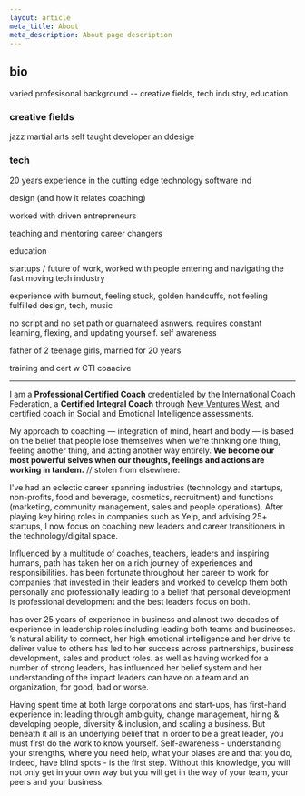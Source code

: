 ```yaml
---
layout: article
meta_title: About
meta_description: About page description
---
```


## bio

varied profesisonal background -- creative fields, tech industry, education

### creative fields
jazz
martial arts
self taught developer an ddesige

### tech

20 years experience in the cutting edge technology software ind



design (and how it relates coaching)

worked with driven entrepreneurs

teaching and mentoring career changers

education

startups / future of work, worked with people entering and navigating the fast moving tech industry

experience with burnout, feeling stuck, golden handcuffs, not feeling fulfilled
design, tech, music


no script and no set path or guarnateed asnwers. requires constant learning, flexing, and updating yourself. self awareness


father of 2 teenage girls, married for 20 years

training and cert w CTI coaacive


---

I am a **Professional Certified Coach** credentialed by the International Coach Federation, a **Certified Integral Coach** through [New Ventures West](http://newventureswest.com/), and certified coach in Social and Emotional Intelligence assessments.

My approach to coaching — integration of mind, heart and body — is based on the belief that people lose themselves when we’re thinking one
thing, feeling another thing, and acting another way entirely. **We become our most powerful selves when our thoughts, feelings and actions are working in tandem.**
// stolen from elsewhere:

I've had an eclectic career spanning industries (technology and startups, non-profits, food and beverage, cosmetics, recruitment) and functions (marketing, community management, sales and people operations). After playing key hiring roles in companies such as Yelp, and advising 25+ startups, I now focus on coaching new leaders and career transitioners in the technology/digital space.

Influenced by a multitude of coaches, teachers, leaders and inspiring humans, path has taken her on a rich journey of experiences and responsibilities.  has been fortunate throughout her career to work for companies that invested in their leaders and worked to develop them both personally and professionally leading to a belief that personal development is professional development and the best leaders focus on both.

has over 25 years of experience in business and almost two decades of experience in leadership roles including leading both teams and businesses. ’s natural ability to connect, her high emotional intelligence and her drive to deliver value to others has led to her success across partnerships, business development, sales and product roles.  as well as having worked for a number of strong leaders, has influenced her belief system and her understanding of the impact leaders can have on a team and an organization, for good, bad or worse.

Having spent time at both large corporations  and start-ups, has first-hand experience in: leading through ambiguity, change management, hiring & developing people, diversity & inclusion, and scaling a business. But beneath it all is an underlying belief that in order to be a great leader, you must first do the work to know yourself. Self-awareness - understanding your strengths, where you need help, what your biases are and that you do, indeed, have blind spots - is the first step. Without this knowledge, you will not only get in your own way but you will get in the way of your team, your peers and your business.
